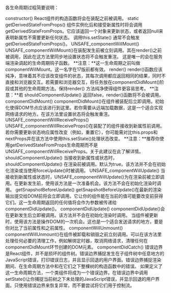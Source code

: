 各生命周期过程简要说明：

constructor()
React组件的构造函数将会在装配之前被调用。
static getDerivedStateFromProps()
组件实例化后和接受新属性时将会调用getDerivedStateFromProps。它应该返回一个对象来更新状态，或者返回null来表明新属性不需要更新任何状态。
调用this.setState() 通常不会触发 getDerivedStateFromProps()。
UNSAFE_componentWillMount()
UNSAFE_componentWillMount()在装配发生前被立刻调用。其在render()之前被调用，因此在这方法里同步地设置状态将不会触发重渲。
这是唯一的会在服务端渲染调起的生命周期钩子函数。
**注意：**这一生命周期之前叫做componentWillMount。这一名字在17版前都有效。
render()
render()函数应该纯净，意味着其不应该改变组件的状态，其每次调用都应返回相同的结果，同时不直接和浏览器交互。若需要和浏览器交互，将任务放在componentDidMount()阶段或其他的生命周期方法。保持render() 方法纯净使得组件更容易思考。
**注意：**若 shouldComponentUpdate() 返回false，render()函数将不会被调用。
componentDidMount()
componentDidMount()在组件被装配后立即调用。初始化使得DOM节点应该进行到这里。若你需要从远端加载数据，这是一个适合实现网络请求的地方。在该方法里设置状态将会触发重渲。
UNSAFE_componentWillReceiveProps()
UNSAFE_componentWillReceiveProps()在装配了的组件接收到新属性前调用。若你需要更新状态响应属性改变（例如，重置它），你可能需对比this.props和nextProps并在该方法中使用this.setState()处理状态改变。
**注意：**推荐你使用getDerivedStateFromProps生命周期而不是UNSAFE_componentWillReceiveProps。关于此建议在此了解详情。
shouldComponentUpdate()
当接收到新属性或状态时，shouldComponentUpdate() 在渲染前被调用。默认为true。该方法并不会在初始化渲染或当使用forceUpdate()时被调用。
UNSAFE_componentWillUpdate()
当接收到新属性或状态时，UNSAFE_componentWillUpdate()为在渲染前被立即调用。在更新发生前，使用该方法是一次准备机会。该方法不会在初始化渲染时调用。
getSnapshotBeforeUpdate()
getSnapshotBeforeUpdate()在最新的渲染输出提交给DOM前将会立即调用。它让你的组件能在当前的值可能要改变前获得它们。这一生命周期返回的任何值将会作为参数被传递给componentDidUpdate()。
componentDidUpdate()
componentDidUpdate()会在更新发生后立即被调用。该方法并不会在初始化渲染时调用。
当组件被更新时，使用该方法是操作DOM的一次机会。这也是一个适合发送请求的地方，要是你对比了当前属性和之前属性。
componentWillUnmount()
componentWillUnmount()在组件被卸载和销毁之前立刻调用。可以在该方法里处理任何必要的清理工作，例如解绑定时器，取消网络请求，清理任何在componentDidMount环节创建的DOM元素。
componentDidCatch()
错误边界是React组件，并不是损坏的组件树。错误边界捕捉发生在子组件树中任意地方的JavaScript错误，打印错误日志，并且显示回退的用户界面。错误边界捕捉渲染期间、在生命周期方法中和在它们之下整棵树的构造函数中的错误。
如果定义了这一生命周期方法，一个类组件将成为一个错误边界。在错误边界中调用setState()让你捕捉当前树之下未处理的JavaScript错误，并显示回退的用户界面。只使用错误边界来恢复异常，而不要尝试将它们用于控制流。